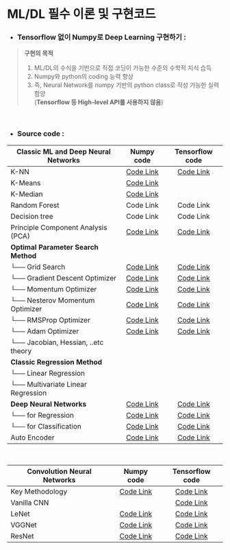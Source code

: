 # ML/DL 필수 이론 및 구현코드


- ### Tensorflow 없이 Numpy로 Deep Learning 구현하기 :<br>
> **구현의 목적**
>1. ML/DL의 수식을 기반으로 직접 코딩이 가능한 수준의 수학적 지식 습득 <br>
>2. Numpy와 python의 coding 능력 향상 <br>
>3. 즉, Neural Network를 numpy 기반의 python class로 작성 가능한 실력함양<br> 
    (**Tensorflow 등 High-level API를 사용하지 않음**)

<br>

- ### Source code : <br>

| Classic ML and Deep Neural Networks | Numpy code | Tensorflow code |
|---|:---:|:---:|
| K-NN | [Code Link](https://github.com/Deepstroy/resume/blob/master/Machine%20Learning%20Algorithm%20(KNN%2C%20Kmeans%2C%20DNN%2C%20CNN%2C%20RNN%2C%20etc...)/K-NN/KNN_numpy.ipynb) | [Code Link](https://github.com/Deepstroy/resume/blob/master/Machine%20Learning%20Algorithm%20(KNN%2C%20Kmeans%2C%20DNN%2C%20CNN%2C%20RNN%2C%20etc...)/K-NN/KNN_tensorflow.ipynb) |
| K-Means | [Code Link](https://github.com/Deepstroy/resume/blob/master/Machine%20Learning%20Algorithm%20(KNN%2C%20Kmeans%2C%20DNN%2C%20CNN%2C%20RNN%2C%20etc...)/K-Means/K_means_numpy.ipynb) |  |
| K-Median | [Code Link](https://github.com/Deepstroy/resume/blob/master/Machine%20Learning%20Algorithm%20(KNN%2C%20Kmeans%2C%20DNN%2C%20CNN%2C%20RNN%2C%20etc...)/K-Median/K_Median_numpy.ipynb) |  |
| Random Forest | Code Link | Code Link |
| Decision tree | Code Link | Code Link |
| Principle Component Analysis (PCA) | [Code Link](https://github.com/Deepstroy/resume/blob/master/Machine%20Learning%20Algorithm%20(KNN%2C%20Kmeans%2C%20DNN%2C%20CNN%2C%20RNN%2C%20etc...)/Principle%20Component%20Analysis/Principle%20Component%20Analysis_numpy.ipynb) | [Code Link](https://github.com/Deepstroy/resume/blob/master/Machine%20Learning%20Algorithm%20(KNN%2C%20Kmeans%2C%20DNN%2C%20CNN%2C%20RNN%2C%20etc...)/Principle%20Component%20Analysis/Principle_Component_Analysis_tensorflow.ipynb) |
| __Optimal Parameter Search Method__ |  |  |
| └──   Grid Search | [Code Link](https://google.com) | [Code Link](https://google.com) |
| └── Gradient Descent Optimizer | [Code Link](https://google.com) | [Code Link](https://google.com) |
| └── Momentum Optimizer | [Code Link](https://google.com)  | [Code Link](https://google.com)  |
| └── Nesterov Momentum Optimizer | [Code Link](https://google.com)  | [Code Link](https://google.com)  |
| └── RMSProp Optimizer | [Code Link](https://google.com)  | [Code Link](https://google.com)  |
| └── Adam Optimizer | [Code Link](https://google.com)  | [Code Link](https://google.com)  |
| └── Jacobian, Hessian, ..etc theory  |  |  |
| __Classic Regression Method__ |   |   |
| └── Linear Regression |   |   |
| └── Multivariate Linear Regression |  |  |
| __Deep Neural Networks__ | [Code Link](https://google.com) | [Code Link](https://google.com) |
| └── for Regression | [Code Link](https://google.com) | [Code Link](https://google.com) |
| └── for Classification | [Code Link](https://google.com) | [Code Link](https://google.com) |
| Auto Encoder | [Code Link](https://google.com) | [Code Link](https://google.com) |

<br>

| Convolution Neural Networks | Numpy code | Tensorflow code |
|---|:---:|:---:|
| Key Methodology | [Code Link](https://google.com) | [Code Link](https://google.com) |
| Vanilla CNN |  | [Code Link](https://google.com) |
| LeNet | [Code Link](https://google.com) | [Code Link](https://google.com) |
| VGGNet | [Code Link](https://google.com) | [Code Link](https://google.com) |
| ResNet | [Code Link](https://google.com) | [Code Link](https://google.com) |
